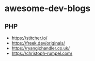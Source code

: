 # awesome-dev-blogs

## PHP
- https://stitcher.io/
- https://freek.dev/originals/
- https://ryangjchandler.co.uk/
- https://christoph-rumpel.com/
